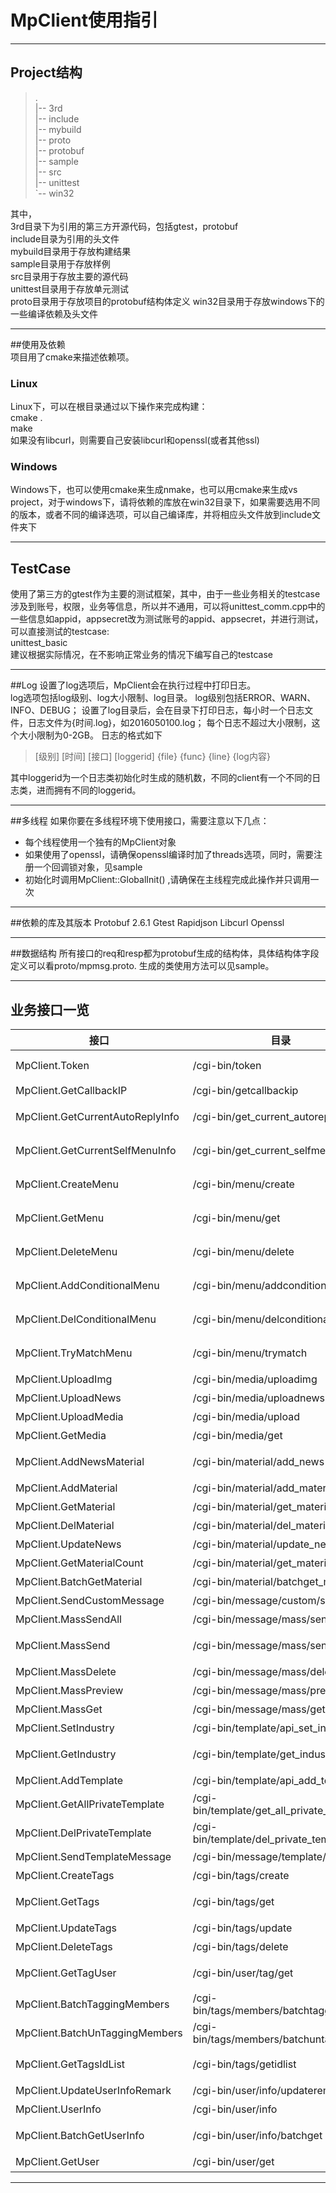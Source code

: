 # MpClient使用指引

---

## Project结构
> .  
> |-- 3rd  
> |-- include  
> |-- mybuild  
> |-- proto  
> |-- protobuf  
> |-- sample  
> |-- src  
> |-- unittest  
> `-- win32  

其中，  
3rd目录下为引用的第三方开源代码，包括gtest，protobuf  
include目录为引用的头文件  
mybuild目录用于存放构建结果  
sample目录用于存放样例  
src目录用于存放主要的源代码  
unittest目录用于存放单元测试  
proto目录用于存放项目的protobuf结构体定义
win32目录用于存放windows下的一些编译依赖及头文件  

---

##使用及依赖  
项目用了cmake来描述依赖项。  

### Linux  
Linux下，可以在根目录通过以下操作来完成构建：  
cmake .  
make  
如果没有libcurl，则需要自己安装libcurl和openssl(或者其他ssl)  

### Windows  
Windows下，也可以使用cmake来生成nmake，也可以用cmake来生成vs project，对于windows下，请将依赖的库放在win32目录下，如果需要选用不同的版本，或者不同的编译选项，可以自己编译库，并将相应头文件放到include文件夹下

---

## TestCase  
使用了第三方的gtest作为主要的测试框架，其中，由于一些业务相关的testcase涉及到账号，权限，业务等信息，所以并不通用，可以将unittest_comm.cpp中的一些信息如appid，appsecret改为测试账号的appid、appsecret，并进行测试，可以直接测试的testcase:  
unittest_basic  
建议根据实际情况，在不影响正常业务的情况下编写自己的testcase


---

##Log
设置了log选项后，MpClient会在执行过程中打印日志。  
log选项包括log级别、log大小限制、log目录。
log级别包括ERROR、WARN、INFO、DEBUG；
设置了log目录后，会在目录下打印日志，每小时一个日志文件，日志文件为{时间.log}，如2016050100.log；
每个日志不超过大小限制，这个大小限制为0-2GB。
日志的格式如下

>[级别] [时间] [接口] [loggerid] {file} {func} {line} {log内容}

其中loggerid为一个日志类初始化时生成的随机数，不同的client有一个不同的日志类，进而拥有不同的loggerid。

---

##多线程
如果你要在多线程环境下使用接口，需要注意以下几点：
- 每个线程使用一个独有的MpClient对象
- 如果使用了openssl，请确保openssl编译时加了threads选项，同时，需要注册一个回调锁对象，见sample
- 初始化时调用MpClient::GlobalInit() ,请确保在主线程完成此操作并只调用一次

---

##依赖的库及其版本
Protobuf 2.6.1
Gtest
Rapidjson
Libcurl
Openssl

---

##数据结构
所有接口的req和resp都为protobuf生成的结构体，具体结构体字段定义可以看proto/mpmsg.proto. 生成的类使用方法可以见sample。

---

## 业务接口一览

接口 | 目录 |  说明
---|---|---
MpClient.Token | /cgi-bin/token |  获取access_token
MpClient.GetCallbackIP | /cgi-bin/getcallbackip |  获取服务器ip
MpClient.GetCurrentAutoReplyInfo | /cgi-bin/get_current_autoreply_info |  获取当前自动回复
MpClient.GetCurrentSelfMenuInfo | /cgi-bin/get_current_selfmenu_info |  获取当前当前自定义菜单
MpClient.CreateMenu | /cgi-bin/menu/create |  创建自定义菜单
MpClient.GetMenu | /cgi-bin/menu/get |  获取自定义菜单
MpClient.DeleteMenu | /cgi-bin/menu/delete |  删除自定义菜单
MpClient.AddConditionalMenu | /cgi-bin/menu/addconditional |  新增个性化菜单
MpClient.DelConditionalMenu | /cgi-bin/menu/delconditional |  删除个性化菜单
MpClient.TryMatchMenu | /cgi-bin/menu/trymatch |  测试个性化菜单
MpClient.UploadImg | /cgi-bin/media/uploadimg |  上传图片
MpClient.UploadNews | /cgi-bin/media/uploadnews |  上传图文
MpClient.UploadMedia | /cgi-bin/media/upload |  上传临时素材
MpClient.GetMedia | /cgi-bin/media/get |  下载临时素材
MpClient.AddNewsMaterial | /cgi-bin/material/add_news |  新增永久图文素材
MpClient.AddMaterial | /cgi-bin/material/add_material |  新增永久素材
MpClient.GetMaterial | /cgi-bin/material/get_material |  获取永久素材
MpClient.DelMaterial | /cgi-bin/material/del_material |  删除永久素材
MpClient.UpdateNews | /cgi-bin/material/update_news |    更新图文
MpClient.GetMaterialCount | /cgi-bin/material/get_materialcount |  获取素材总数
MpClient.BatchGetMaterial | /cgi-bin/material/batchget_material |  获取素材列表
MpClient.SendCustomMessage | /cgi-bin/message/custom/send |  发送客服消息
MpClient.MassSendAll | /cgi-bin/message/mass/sendall |  根据标签群发
MpClient.MassSend | /cgi-bin/message/mass/send |   根据openid列表群发
MpClient.MassDelete | /cgi-bin/message/mass/delete |  删除群发
MpClient.MassPreview | /cgi-bin/message/mass/preview |  群发预览
MpClient.MassGet | /cgi-bin/message/mass/get |  查询群发状态
MpClient.SetIndustry | /cgi-bin/template/api_set_industry |  设置行业信息
MpClient.GetIndustry | /cgi-bin/template/get_industry |  获取所在行业信息
MpClient.AddTemplate | /cgi-bin/template/api_add_template |  新增模板
MpClient.GetAllPrivateTemplate | /cgi-bin/template/get_all_private_template |  获取模板列表
MpClient.DelPrivateTemplate | /cgi-bin/template/del_private_template |  删除模板
MpClient.SendTemplateMessage | /cgi-bin/message/template/send |  发送模板消息
MpClient.CreateTags | /cgi-bin/tags/create |  创建标签
MpClient.GetTags | /cgi-bin/tags/get |   获取公众号所有标签
MpClient.UpdateTags | /cgi-bin/tags/update |  编辑标签
MpClient.DeleteTags | /cgi-bin/tags/delete |  删除标签
MpClient.GetTagUser | /cgi-bin/user/tag/get |  获取标签下的用户列表
MpClient.BatchTaggingMembers | /cgi-bin/tags/members/batchtagging |  批量打标签
MpClient.BatchUnTaggingMembers | /cgi-bin/tags/members/batchuntagging |  批量取消标签
MpClient.GetTagsIdList | /cgi-bin/tags/getidlist |  获取用户标签列表
MpClient.UpdateUserInfoRemark | /cgi-bin/user/info/updateremark |  设置用户备注
MpClient.UserInfo | /cgi-bin/user/info | 获取用户信息
MpClient.BatchGetUserInfo | /cgi-bin/user/info/batchget | 批量获取用户信息
MpClient.GetUser | /cgi-bin/user/get |  获取用户列表


---
